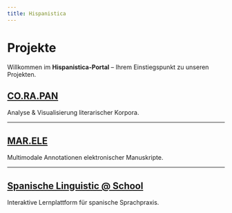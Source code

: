 ```yaml
---
title: Hispanistica
---
```


# Projekte

Willkommen im **Hispanistica-Portal** – Ihrem Einstiegspunkt zu unseren Projekten.

## [CO.RA.PAN](https://corapan.example.com)

Analyse & Visualisierung literarischer Korpora.

---

## [MAR.ELE](https://marele.example.com)

Multimodale Annotationen elektronischer Manuskripte.

---

## [Spanische Linguistic @ School](https://spanische-linguistic-school.example.com)

Interaktive Lernplattform für spanische Sprachpraxis.


